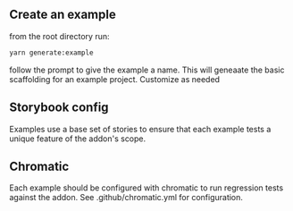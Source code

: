 ## Create an example

from the root directory run:

```bash
yarn generate:example
```

follow the prompt to give the example a name. This will geneaate the basic scaffolding for an example project. Customize as needed

## Storybook config

Examples use a base set of stories to ensure that each example tests a unique feature of the addon's scope.

## Chromatic

Each example should be configured with chromatic to run regression tests against the addon. See .github/chromatic.yml for configuration.
